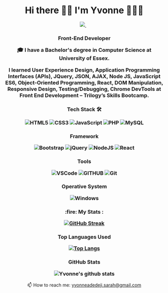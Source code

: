 

<h1 align='center'>
  Hi there 👋🏽 I'm Yvonne 👩🏾‍💻
  </h1>

<p align='center'>
    
  <a href="https://www.linkedin.com/in/yvonne-adedeji/">
    <img src="https://img.shields.io/badge/linkedin-%230077B5.svg?&style=for-the-badge&logo=linkedin&logoColor=white" />
  </a>&nbsp;&nbsp;
</p>

<!--<h3 align='center'>

  ![](https://komarev.com/ghpvc/?username=yvonnesarah)
  
  </h3> -->
  

<h3 align='center'>
   
   Front-End Developer<br>
 
 🎓&nbsp;I have a Bachelor's degree in Computer Science at University of Essex.<br>
 
 I learned User Experience Design, Application Programming Interfaces (APIs), JQuery, JSON, AJAX, Node JS, JavaScript ES6, Object-Oriented Programming, React, DOM Manipulation, Responsive Design, Testing/Debugging, Chrome DevTools at Front End Development – Trilogy’s Skills Bootcamp.
 
</h3>

<h3 align="center">Tech Stack 🛠

![HTML5](https://img.shields.io/badge/html5-%23E34F26.svg?style=for-the-badge&logo=html5&logoColor=white)
![CSS3](https://img.shields.io/badge/css3-%231572B6.svg?style=for-the-badge&logo=css3&logoColor=white)
![JavaScript](https://img.shields.io/badge/javascript-%23323330.svg?style=for-the-badge&logo=javascript&logoColor=%23F7DF1E)
![PHP](https://img.shields.io/badge/php-%23777BB4.svg?style=for-the-badge&logo=php&logoColor=white)
![MySQL](https://img.shields.io/badge/MySQL-00000F?style=for-the-badge&logo=mysql&logoColor=white)

</h3>

<h3 align="center">Framework

![Bootstrap](https://img.shields.io/badge/Bootstrap-563D7C?style=for-the-badge&logo=bootstrap&logoColor=white)
![jQuery](https://img.shields.io/badge/jquery-%230769AD.svg?style=for-the-badge&logo=jquery&logoColor=white)
![NodeJS](https://img.shields.io/badge/node.js-6DA55F?style=for-the-badge&logo=node.js&logoColor=white)
![React](https://img.shields.io/badge/react-%2320232a.svg?style=for-the-badge&logo=react&logoColor=%2361DAFB)

</h3>

<h3 align="center">Tools

![VSCode](https://img.shields.io/badge/Visual_Studio_Code-0078D4?style=for-the-badge&logo=visual%20studio%20code&logoColor=white)
![GITHUB](https://img.shields.io/badge/GitHub-100000?style=for-the-badge&logo=github&logoColor=white)
![Git](https://img.shields.io/badge/git-%23F05033.svg?style=for-the-badge&logo=git&logoColor=white)

</h3>

<h3 align="center">Operative System

![Windows](https://img.shields.io/badge/Windows-0078D6?style=for-the-badge&logo=windows&logoColor=white)

</h3>

<h3 align="center"> :fire: My Stats :


[![GitHub Streak](http://github-readme-streak-stats.herokuapp.com?user=yvonnesarah&theme=dark&background=000000)](https://git.io/streak-stats)

</h3>


<h3 align="center">Top Languages Used
  
[![Top Langs](https://github-readme-stats.vercel.app/api/top-langs/?username=yvonnesarah)](https://github.com/yvonnesarah/github-readme-stats)

</h3>

<h3 align='center'>GitHub Stats 
  
  ![Yvonne's github stats](https://github-readme-stats.vercel.app/api?username=yvonnesarah&theme=dark&background=000000)

</h3>
  
<p align='center'>
  📫 How to reach me: <a href='mailto:yvonneadedeji.sarah@gmail.com'>yvonneadedeji.sarah@gmail.com</a>
</p>

<!--
**yvonnesarah/yvonnesarah** is a ✨ _special_ ✨ repository because its `README.md` (this file) appears on your GitHub profile.

Here are some ideas to get you started:

- 🔭 I’m currently working on ...
- 🌱 I’m currently learning ...
- 👯 I’m looking to collaborate on ...
- 🤔 I’m looking for help with ...
- 💬 Ask me about ...
- 📫 How to reach me: ...
- 😄 Pronouns: ...
- ⚡ Fun fact: ...
-->

